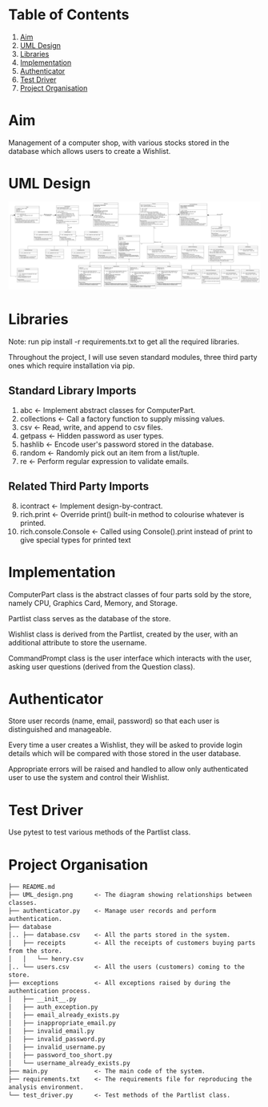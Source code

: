 # Table of Contents

1. [Aim](#aim)
1. [UML Design](#uml-design)
1. [Libraries](#libraries)
1. [Implementation](#implementation)
1. [Authenticator](#authenticator)
1. [Test Driver](#test-driver)
1. [Project Organisation](#project-organisation)

# Aim

Management of a computer shop, with various stocks stored in the database which
allows users to create a Wishlist.

# UML Design

![UML Design](UML_design.png)

# Libraries

Note: run pip install -r requirements.txt to get all the required libraries.

Throughout the project, I will use seven standard modules, three third party
ones which require installation via pip.

## Standard Library Imports

1. abc                     <- Implement abstract classes for ComputerPart.
2. collections             <- Call a factory function to supply missing values.
3. csv                     <- Read, write, and append to csv files.
4. getpass                 <- Hidden password as user types.
5. hashlib                 <- Encode user's password stored in the database.
6. random                  <- Randomly pick out an item from a list/tuple.
7. re                      <- Perform regular expression to validate emails.

## Related Third Party Imports

8. icontract               <- Implement design-by-contract.
9. rich.print              <- Override print() built-in method to colourise
                              whatever is printed.
10. rich.console.Console   <- Called using Console().print instead of print to
                              give special types for printed text

# Implementation

ComputerPart class is the abstract classes of four parts sold by the store,
namely CPU, Graphics Card, Memory, and Storage.

Partlist class serves as the database of the store.

Wishlist class is derived from the Partlist, created by the user, with an
additional attribute to store the username.

CommandPrompt class is the user interface which interacts with the user, asking
user questions (derived from the Question class).

# Authenticator

Store user records (name, email, password) so that each user is distinguished
and manageable.

Every time a user creates a Wishlist, they will be asked to provide login
details which will be compared with those stored in the user database.

Appropriate errors will be raised and handled to allow only authenticated user
to use the system and control their Wishlist.

# Test Driver

Use pytest to test various methods of the Partlist class.

# Project Organisation

```
├── README.md
├── UML_design.png      <- The diagram showing relationships between classes.
├── authenticator.py    <- Manage user records and perform authentication.
├── database
│.. ├── database.csv    <- All the parts stored in the system.
│   ├── receipts        <- All the receipts of customers buying parts from the store.
│   │   └── henry.csv
│.. └── users.csv       <- All the users (customers) coming to the store.
├── exceptions          <- All exceptions raised by during the authentication process.
│   ├── __init__.py
│   ├── auth_exception.py
│   ├── email_already_exists.py
│   ├── inappropriate_email.py
│   ├── invalid_email.py
│   ├── invalid_password.py
│   ├── invalid_username.py
│   ├── password_too_short.py
│   └── username_already_exists.py
├── main.py             <- The main code of the system.
├── requirements.txt    <- The requirements file for reproducing the analysis environment.
└── test_driver.py      <- Test methods of the Partlist class.
```
